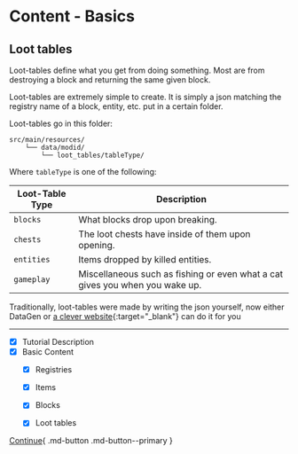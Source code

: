 # Content - Basics

## Loot tables

Loot-tables define what you get from doing something. Most are from destroying a block and returning the same given block.

Loot-tables are extremely simple to create. It is simply a json matching the registry name of a block, entity, etc. put in a certain folder.

Loot-tables go in this folder:
```
src/main/resources/
    └── data/modid/
        └── loot_tables/tableType/
```

Where `tableType` is one of the following:

| Loot-Table Type | Description                                                                  |
| --------------- | ---------------------------------------------------------------------------- |
| `blocks`          | What blocks drop upon breaking.                                              |
| `chests`          | The loot chests have inside of them upon opening.                            |
| `entities`        | Items dropped by killed entities.                                            |
| `gameplay`        | Miscellaneous such as fishing or even what a cat gives you when you wake up. |

Traditionally, loot-tables were made by writing the json yourself, now either DataGen or [a clever website](https://misode.github.io/loot-table){:target="_blank"} can do it for you

---

- [x] Tutorial Description
- [x] Basic Content
    * [x] Registries
    * [x] Items
    * [x] Blocks
    * [x] Loot tables


[Continue](items.md){ .md-button .md-button--primary }